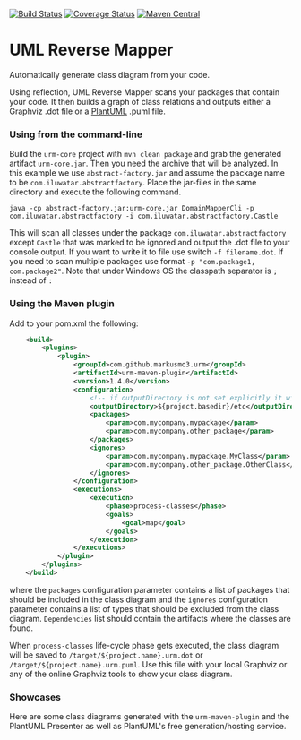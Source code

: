 [![Build Status](https://travis-ci.org/markusmo3/uml-reverse-mapper.svg?branch=master)](https://travis-ci.org/markusmo3/uml-reverse-mapper)
[![Coverage Status](https://coveralls.io/repos/github/markusmo3/uml-reverse-mapper/badge.svg)](https://coveralls.io/github/markusmo3/uml-reverse-mapper)
[![Maven Central](https://maven-badges.herokuapp.com/maven-central/de.markusmo3.urm/urm-maven-plugin/badge.svg)](https://maven-badges.herokuapp.com/maven-central/de.markusmo3.urm/urm-maven-plugin/)

UML Reverse Mapper
===========================

Automatically generate class diagram from your code.

Using reflection, UML Reverse Mapper scans your packages that contain your code. It then builds a graph of class relations and outputs either a Graphviz .dot file or a [PlantUML](http://www.plantuml.com/) .puml file.

### Using from the command-line

Build the `urm-core` project with `mvn clean package` and grab the generated artifact `urm-core.jar`. Then you need the archive that will be analyzed. In this example we use `abstract-factory.jar` and assume the package name to be `com.iluwatar.abstractfactory`. Place the jar-files in the same directory and execute the following command.

    java -cp abstract-factory.jar:urm-core.jar DomainMapperCli -p com.iluwatar.abstractfactory -i com.iluwatar.abstractfactory.Castle

This will scan all classes under the package `com.iluwatar.abstractfactory` except `Castle` that was marked to be ignored and output the .dot file to your console output. If you want to write it to file use switch `-f filename.dot`. If you need to scan multiple packages use format `-p "com.package1, com.package2"`. Note that under Windows OS the classpath separator is `;` instead of `:`

### Using the Maven plugin

Add to your pom.xml the following:
```xml
	<build>
		<plugins>
			<plugin>
				<groupId>com.github.markusmo3.urm</groupId>
				<artifactId>urm-maven-plugin</artifactId>
				<version>1.4.0</version>
				<configuration>
				    <!-- if outputDirectory is not set explicitly it will default to your build dir -->
                    <outputDirectory>${project.basedir}/etc</outputDirectory>
					<packages>
						<param>com.mycompany.mypackage</param>
						<param>com.mycompany.other_package</param>
					</packages>
					<ignores>
						<param>com.mycompany.mypackage.MyClass</param>
						<param>com.mycompany.other_package.OtherClass</param>
					</ignores>
				</configuration>
				<executions>
					<execution>
						<phase>process-classes</phase>
						<goals>
							<goal>map</goal>
						</goals>
					</execution>
				</executions>
			</plugin>
		</plugins>
	</build>
```

where the `packages` configuration parameter contains a list of packages that should be included in the class
diagram and the `ignores` configuration parameter contains a list of types that should be excluded from the class
diagram. `Dependencies` list should contain the artifacts where the classes are found.

When `process-classes` life-cycle phase gets executed, the class diagram will be saved to
`/target/${project.name}.urm.dot` or `/target/${project.name}.urm.puml`. Use this file with your local
Graphviz or any of the online Graphviz tools to show your class diagram.

### Showcases

Here are some class diagrams generated with the `urm-maven-plugin` and the PlantUML Presenter as well as PlantUML's
free generation/hosting service.
